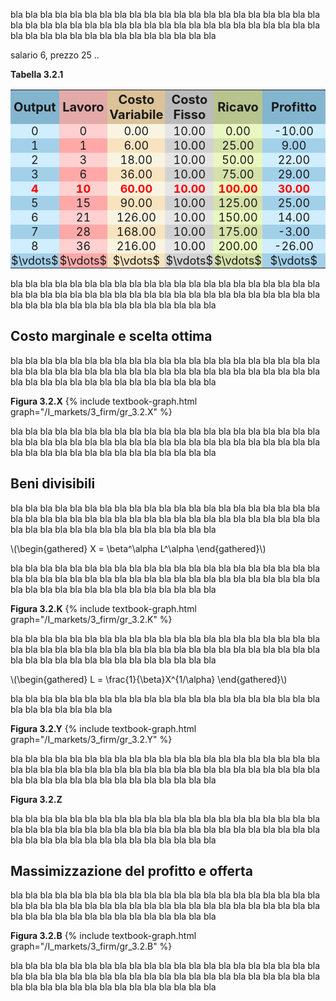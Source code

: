 



bla bla bla bla bla bla bla bla bla bla bla bla bla bla bla bla bla bla bla bla bla bla bla bla bla bla bla bla 
bla bla bla bla bla bla bla bla bla bla bla bla bla bla bla bla bla bla bla bla bla bla bla bla bla bla bla bla


salario 6, prezzo 25 ..


<a id="tab_3.2.1"><strong>Tabella 3.2.1</strong></a>
<!---light blue = #d0eeff --->
<!---darker blue = #a2d0e9 --->
<!---light red = #ffa8a8 --->
<!---darker red = #ffd0d0 --->
<!---buyer darker color = #d5e1aa --->
<!---buyer light color = #e8f8c0 --->
<!---seller darker color = #f8e3c0 --->
<!---seller light color = #f8f4e1 --->
<style>
  .alf th,
  .alf td { padding: 1px; text-align: center; font-size: 18px; }
  .alf th { padding: 3px;  font-size: 20px; }
  .alf th:nth-child(3){ background-color: #DCC298; }
  .alf th:nth-child(4){ background-color: #BBBBBB; }
  .alf th:nth-child(1){ background-color: #84B5CF; }
  .alf th:nth-child(2){ background-color: #e3aaaa; }
  .alf th:nth-child(5){ background-color: #B8C48E; }
  .alf th:nth-child(6){ background-color: #84B5CF; }

  .alf tr:nth-child(2n+1) td:nth-child(3){background: #f8e3c0;} 
  .alf tr:nth-child(2n+2) td:nth-child(3){background: #f8f4e1;} 

  .alf tr:nth-child(2n+1) td:nth-child(1){background: #a2d0e9;} 
  .alf tr:nth-child(2n+2) td:nth-child(1){background: #d0eeff;} 

  .alf tr:nth-child(2n+1) td:nth-child(4){background: #D2D2D2;} 
  .alf tr:nth-child(2n+2) td:nth-child(4){background: #E6E6E6;} 

  .alf tr:nth-child(2n+1) td:nth-child(2){background: #ffa8a8;} 
  .alf tr:nth-child(2n+2) td:nth-child(2){background: #ffd0d0;} 

  .alf tr:nth-child(2n+1) td:nth-child(5){background: #d5e1aa;} 
  .alf tr:nth-child(2n+2) td:nth-child(5){background: #e8f8c0;} 

  .alf tr:nth-child(2n+1) td:nth-child(6){background: #a2d0e9;} 
  .alf tr:nth-child(2n+2) td:nth-child(6){background: #d0eeff;} 

  .alf tr:nth-child(6) {color: red; font-weight: bold; }

</style>

  <table class="alf">
    <tr>
      <th style="width:10%"> Output </th>
      <th style="width:10%"> Lavoro </th>
      <th style="width:15%"> Costo Variabile </th>
      <th style="width:15%"> Costo Fisso </th>
      <th style="width:15%"> Ricavo </th>
      <th style="width:20%"> Profitto </th>
    </tr>
    <tr> <td>0</td> <td>0</td> <td>0.00</td> <td>10.00</td> <td>0.00</td> <td>-10.00</td> </tr>
    <tr> <td>1</td> <td>1</td> <td>6.00</td> <td>10.00</td> <td>25.00</td> <td>9.00</td> </tr>
    <tr> <td>2</td> <td>3</td> <td>18.00</td> <td>10.00</td> <td>50.00</td> <td>22.00</td> </tr>
    <tr> <td>3</td> <td>6</td> <td>36.00</td> <td>10.00</td> <td>75.00</td> <td>29.00</td> </tr>
    <tr> <td>4</td> <td>10</td> <td>60.00</td> <td>10.00</td> <td>100.00</td> <td>30.00</td> </tr>
    <tr> <td>5</td> <td>15</td> <td>90.00</td> <td>10.00</td> <td>125.00</td> <td>25.00</td> </tr>
    <tr> <td>6</td> <td>21</td> <td>126.00</td> <td>10.00</td> <td>150.00</td> <td>14.00</td> </tr>
    <tr> <td>7</td> <td>28</td> <td>168.00</td> <td>10.00</td> <td>175.00</td> <td>-3.00</td> </tr>
    <tr> <td>8</td> <td>36</td> <td>216.00</td> <td>10.00</td> <td>200.00</td> <td>-26.00</td> </tr>
    <tr> <td>$\vdots$</td> <td>$\vdots$</td> <td>$\vdots$</td> <td>$\vdots$</td> <td>$\vdots$</td> <td>$\vdots$</td> </tr>
  </table>





bla bla bla bla bla bla bla bla bla bla bla bla bla bla bla bla bla bla bla bla bla bla bla bla bla bla bla bla 
bla bla bla bla bla bla bla bla bla bla bla bla bla bla bla bla bla bla bla bla bla bla bla bla bla bla bla bla

<h2 id="SUBSEC_mc-it">Costo marginale e scelta ottima</h2>
bla bla bla bla bla bla bla bla bla bla bla bla bla bla bla bla bla bla bla bla bla bla bla bla bla bla bla bla 
bla bla bla bla bla bla bla bla bla bla bla bla bla bla bla bla bla bla bla bla bla bla bla bla bla bla bla bla

<a id="gr_3.2.X"><strong>Figura 3.2.X</strong></a>
{% include textbook-graph.html graph="/I_markets/3_firm/gr_3.2.X" %}

bla bla bla bla bla bla bla bla bla bla bla bla bla bla bla bla bla bla bla bla bla bla bla bla bla bla bla bla 
bla bla bla bla bla bla bla bla bla bla bla bla bla bla bla bla bla bla bla bla bla bla bla bla bla bla bla bla





<h2 id="SUBSEC_costs-it">Beni divisibili</h2>
bla bla bla bla bla bla bla bla bla bla bla bla bla bla bla bla bla bla bla bla bla bla bla bla bla bla bla bla 
bla bla bla bla bla bla bla bla bla bla bla bla bla bla bla bla bla bla bla bla bla bla bla bla bla bla bla bla


<p>
\(\begin{gathered}
 X = \beta^\alpha L^\alpha
\end{gathered}\)
</p>


bla bla bla bla bla bla bla bla bla bla bla bla bla bla bla bla bla bla bla bla bla bla bla bla bla bla bla bla 
bla bla bla bla bla bla bla bla bla bla bla bla bla bla bla bla bla bla bla bla bla bla bla bla bla bla bla bla

<a id="gr_3.2.K"><strong>Figura 3.2.K</strong></a>
{% include textbook-graph.html graph="/I_markets/3_firm/gr_3.2.K" %}

bla bla bla bla bla bla bla bla bla bla bla bla bla bla bla bla bla bla bla bla bla bla bla bla bla bla bla bla 
bla bla bla bla bla bla bla bla bla bla bla bla bla bla bla bla bla bla bla bla bla bla bla bla bla bla bla bla

<p>
\(\begin{gathered}
 L = \frac{1}{\beta}X^{1/\alpha}
\end{gathered}\)
</p>

bla bla bla bla bla bla bla bla bla bla bla bla bla bla bla bla bla bla bla bla bla bla bla bla bla bla bla bla 


<a id="gr_3.2.Y"><strong>Figura 3.2.Y</strong></a>
{% include textbook-graph.html graph="/I_markets/3_firm/gr_3.2.Y" %}

bla bla bla bla bla bla bla bla bla bla bla bla bla bla bla bla bla bla bla bla bla bla bla bla bla bla bla bla 
bla bla bla bla bla bla bla bla bla bla bla bla bla bla bla bla bla bla bla bla bla bla bla bla bla bla bla bla



<a id="gr_3.2.Z"><strong>Figura 3.2.Z</strong></a>

bla bla bla bla bla bla bla bla bla bla bla bla bla bla bla bla bla bla bla bla bla bla bla bla bla bla bla bla 
bla bla bla bla bla bla bla bla bla bla bla bla bla bla bla bla bla bla bla bla bla bla bla bla bla bla bla bla





<h2 id="SUBSEC_maxprofit-it">Massimizzazione del profitto e offerta</h2>
bla bla bla bla bla bla bla bla bla bla bla bla bla bla bla bla bla bla bla bla bla bla bla bla bla bla bla bla 
bla bla bla bla bla bla bla bla bla bla bla bla bla bla bla bla bla bla bla bla bla bla bla bla bla bla bla bla


<a id="gr_3.2.B"><strong>Figura 3.2.B</strong></a>
{% include textbook-graph.html graph="/I_markets/3_firm/gr_3.2.B" %}


bla bla bla bla bla bla bla bla bla bla bla bla bla bla bla bla bla bla bla bla bla bla bla bla bla bla bla bla 
bla bla bla bla bla bla bla bla bla bla bla bla bla bla bla bla bla bla bla bla bla bla bla bla bla bla bla bla





